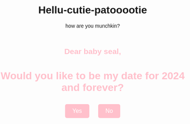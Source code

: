 # Hellu-cutie-patooootie
how are you munchkin?
<!DOCTYPE html>
<html lang="en">
<head>
  <meta charset="UTF-8">
  <meta name="viewport" content="width=device-width, initial-scale=1.0">
  <title>Ask Out</title>
  <style>
    body {
      font-family: Arial, sans-serif;
      text-align: center;
      margin: 0;
      padding: 0;
      background: url('hearts_image.jpg') no-repeat center center fixed;
      background-size: cover;
    }
    .container {
      margin-top: 50px;
      color: pink;
    }
    h2 {
      color: pink;
    }
    button {
      font-size: 16px;
      margin: 10px;
      padding: 10px 20px;
      cursor: pointer;
      background-color: pink;
      border: none;
      color: white;
      border-radius: 5px;
    }
  </style>
</head>
<body>
<div class="container">
  <h2>Dear baby seal,</h2>
  <h1>Would you like to be my date for 2024 and forever?</h1>
  <button onclick="displayMessage('yes')">Yes</button>
  <button onclick="displayMessage('no')">No</button>
</div>

<script>
  function displayMessage(response) {
    if (response === 'yes') {
      alert("Yes, that's right! You're stuck with me, hehehe. Don't even try to say no.");
    } else if (response === 'no') {
      alert("Aww, don't be like that. Try again.");
      window.location.href = 'index.html'; // Replace 'index.html' with the actual home page URL
    }
  }
</script>

</body>
</html>
